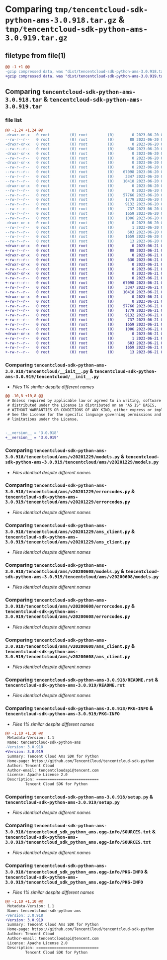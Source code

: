 # Comparing `tmp/tencentcloud-sdk-python-ams-3.0.918.tar.gz` & `tmp/tencentcloud-sdk-python-ams-3.0.919.tar.gz`

## filetype from file(1)

```diff
@@ -1 +1 @@
-gzip compressed data, was "dist/tencentcloud-sdk-python-ams-3.0.918.tar", last modified: Tue Jun 20 02:32:13 2023, max compression
+gzip compressed data, was "dist/tencentcloud-sdk-python-ams-3.0.919.tar", last modified: Wed Jun 21 00:16:37 2023, max compression
```

## Comparing `tencentcloud-sdk-python-ams-3.0.918.tar` & `tencentcloud-sdk-python-ams-3.0.919.tar`

### file list

```diff
@@ -1,24 +1,24 @@
-drwxr-xr-x   0 root         (0) root         (0)        0 2023-06-20 02:32:13.000000 tencentcloud-sdk-python-ams-3.0.918/
--rw-r--r--   0 root         (0) root         (0)       88 2023-06-20 02:32:13.000000 tencentcloud-sdk-python-ams-3.0.918/setup.cfg
-drwxr-xr-x   0 root         (0) root         (0)        0 2023-06-20 02:32:13.000000 tencentcloud-sdk-python-ams-3.0.918/tencentcloud/
--rw-r--r--   0 root         (0) root         (0)      630 2023-06-20 02:32:13.000000 tencentcloud-sdk-python-ams-3.0.918/tencentcloud/__init__.py
-drwxr-xr-x   0 root         (0) root         (0)        0 2023-06-20 02:32:13.000000 tencentcloud-sdk-python-ams-3.0.918/tencentcloud/ams/
--rw-r--r--   0 root         (0) root         (0)        0 2023-06-20 02:32:13.000000 tencentcloud-sdk-python-ams-3.0.918/tencentcloud/ams/__init__.py
-drwxr-xr-x   0 root         (0) root         (0)        0 2023-06-20 02:32:13.000000 tencentcloud-sdk-python-ams-3.0.918/tencentcloud/ams/v20201229/
--rw-r--r--   0 root         (0) root         (0)        0 2023-06-20 02:32:13.000000 tencentcloud-sdk-python-ams-3.0.918/tencentcloud/ams/v20201229/__init__.py
--rw-r--r--   0 root         (0) root         (0)    67098 2023-06-20 02:32:13.000000 tencentcloud-sdk-python-ams-3.0.918/tencentcloud/ams/v20201229/models.py
--rw-r--r--   0 root         (0) root         (0)     3347 2023-06-20 02:32:13.000000 tencentcloud-sdk-python-ams-3.0.918/tencentcloud/ams/v20201229/errorcodes.py
--rw-r--r--   0 root         (0) root         (0)    10418 2023-06-20 02:32:13.000000 tencentcloud-sdk-python-ams-3.0.918/tencentcloud/ams/v20201229/ams_client.py
-drwxr-xr-x   0 root         (0) root         (0)        0 2023-06-20 02:32:13.000000 tencentcloud-sdk-python-ams-3.0.918/tencentcloud/ams/v20200608/
--rw-r--r--   0 root         (0) root         (0)        0 2023-06-20 02:32:13.000000 tencentcloud-sdk-python-ams-3.0.918/tencentcloud/ams/v20200608/__init__.py
--rw-r--r--   0 root         (0) root         (0)    57766 2023-06-20 02:32:13.000000 tencentcloud-sdk-python-ams-3.0.918/tencentcloud/ams/v20200608/models.py
--rw-r--r--   0 root         (0) root         (0)     1779 2023-06-20 02:32:13.000000 tencentcloud-sdk-python-ams-3.0.918/tencentcloud/ams/v20200608/errorcodes.py
--rw-r--r--   0 root         (0) root         (0)     9132 2023-06-20 02:32:13.000000 tencentcloud-sdk-python-ams-3.0.918/tencentcloud/ams/v20200608/ams_client.py
--rw-r--r--   0 root         (0) root         (0)      737 2023-06-20 02:32:13.000000 tencentcloud-sdk-python-ams-3.0.918/README.rst
--rw-r--r--   0 root         (0) root         (0)     1659 2023-06-20 02:32:13.000000 tencentcloud-sdk-python-ams-3.0.918/PKG-INFO
--rw-r--r--   0 root         (0) root         (0)     1006 2023-06-20 02:32:13.000000 tencentcloud-sdk-python-ams-3.0.918/setup.py
-drwxr-xr-x   0 root         (0) root         (0)        0 2023-06-20 02:32:13.000000 tencentcloud-sdk-python-ams-3.0.918/tencentcloud_sdk_python_ams.egg-info/
--rw-r--r--   0 root         (0) root         (0)        1 2023-06-20 02:32:13.000000 tencentcloud-sdk-python-ams-3.0.918/tencentcloud_sdk_python_ams.egg-info/dependency_links.txt
--rw-r--r--   0 root         (0) root         (0)      603 2023-06-20 02:32:13.000000 tencentcloud-sdk-python-ams-3.0.918/tencentcloud_sdk_python_ams.egg-info/SOURCES.txt
--rw-r--r--   0 root         (0) root         (0)     1659 2023-06-20 02:32:13.000000 tencentcloud-sdk-python-ams-3.0.918/tencentcloud_sdk_python_ams.egg-info/PKG-INFO
--rw-r--r--   0 root         (0) root         (0)       13 2023-06-20 02:32:13.000000 tencentcloud-sdk-python-ams-3.0.918/tencentcloud_sdk_python_ams.egg-info/top_level.txt
+drwxr-xr-x   0 root         (0) root         (0)        0 2023-06-21 00:16:37.000000 tencentcloud-sdk-python-ams-3.0.919/
+-rw-r--r--   0 root         (0) root         (0)       88 2023-06-21 00:16:37.000000 tencentcloud-sdk-python-ams-3.0.919/setup.cfg
+drwxr-xr-x   0 root         (0) root         (0)        0 2023-06-21 00:16:37.000000 tencentcloud-sdk-python-ams-3.0.919/tencentcloud/
+-rw-r--r--   0 root         (0) root         (0)      630 2023-06-21 00:16:37.000000 tencentcloud-sdk-python-ams-3.0.919/tencentcloud/__init__.py
+drwxr-xr-x   0 root         (0) root         (0)        0 2023-06-21 00:16:37.000000 tencentcloud-sdk-python-ams-3.0.919/tencentcloud/ams/
+-rw-r--r--   0 root         (0) root         (0)        0 2023-06-21 00:16:37.000000 tencentcloud-sdk-python-ams-3.0.919/tencentcloud/ams/__init__.py
+drwxr-xr-x   0 root         (0) root         (0)        0 2023-06-21 00:16:37.000000 tencentcloud-sdk-python-ams-3.0.919/tencentcloud/ams/v20201229/
+-rw-r--r--   0 root         (0) root         (0)        0 2023-06-21 00:16:37.000000 tencentcloud-sdk-python-ams-3.0.919/tencentcloud/ams/v20201229/__init__.py
+-rw-r--r--   0 root         (0) root         (0)    67098 2023-06-21 00:16:37.000000 tencentcloud-sdk-python-ams-3.0.919/tencentcloud/ams/v20201229/models.py
+-rw-r--r--   0 root         (0) root         (0)     3347 2023-06-21 00:16:37.000000 tencentcloud-sdk-python-ams-3.0.919/tencentcloud/ams/v20201229/errorcodes.py
+-rw-r--r--   0 root         (0) root         (0)    10418 2023-06-21 00:16:37.000000 tencentcloud-sdk-python-ams-3.0.919/tencentcloud/ams/v20201229/ams_client.py
+drwxr-xr-x   0 root         (0) root         (0)        0 2023-06-21 00:16:37.000000 tencentcloud-sdk-python-ams-3.0.919/tencentcloud/ams/v20200608/
+-rw-r--r--   0 root         (0) root         (0)        0 2023-06-21 00:16:37.000000 tencentcloud-sdk-python-ams-3.0.919/tencentcloud/ams/v20200608/__init__.py
+-rw-r--r--   0 root         (0) root         (0)    57766 2023-06-21 00:16:37.000000 tencentcloud-sdk-python-ams-3.0.919/tencentcloud/ams/v20200608/models.py
+-rw-r--r--   0 root         (0) root         (0)     1779 2023-06-21 00:16:37.000000 tencentcloud-sdk-python-ams-3.0.919/tencentcloud/ams/v20200608/errorcodes.py
+-rw-r--r--   0 root         (0) root         (0)     9132 2023-06-21 00:16:37.000000 tencentcloud-sdk-python-ams-3.0.919/tencentcloud/ams/v20200608/ams_client.py
+-rw-r--r--   0 root         (0) root         (0)      737 2023-06-21 00:16:37.000000 tencentcloud-sdk-python-ams-3.0.919/README.rst
+-rw-r--r--   0 root         (0) root         (0)     1659 2023-06-21 00:16:37.000000 tencentcloud-sdk-python-ams-3.0.919/PKG-INFO
+-rw-r--r--   0 root         (0) root         (0)     1006 2023-06-21 00:16:37.000000 tencentcloud-sdk-python-ams-3.0.919/setup.py
+drwxr-xr-x   0 root         (0) root         (0)        0 2023-06-21 00:16:37.000000 tencentcloud-sdk-python-ams-3.0.919/tencentcloud_sdk_python_ams.egg-info/
+-rw-r--r--   0 root         (0) root         (0)        1 2023-06-21 00:16:37.000000 tencentcloud-sdk-python-ams-3.0.919/tencentcloud_sdk_python_ams.egg-info/dependency_links.txt
+-rw-r--r--   0 root         (0) root         (0)      603 2023-06-21 00:16:37.000000 tencentcloud-sdk-python-ams-3.0.919/tencentcloud_sdk_python_ams.egg-info/SOURCES.txt
+-rw-r--r--   0 root         (0) root         (0)     1659 2023-06-21 00:16:37.000000 tencentcloud-sdk-python-ams-3.0.919/tencentcloud_sdk_python_ams.egg-info/PKG-INFO
+-rw-r--r--   0 root         (0) root         (0)       13 2023-06-21 00:16:37.000000 tencentcloud-sdk-python-ams-3.0.919/tencentcloud_sdk_python_ams.egg-info/top_level.txt
```

### Comparing `tencentcloud-sdk-python-ams-3.0.918/tencentcloud/__init__.py` & `tencentcloud-sdk-python-ams-3.0.919/tencentcloud/__init__.py`

 * *Files 1% similar despite different names*

```diff
@@ -10,8 +10,8 @@
 # Unless required by applicable law or agreed to in writing, software
 # distributed under the License is distributed on an "AS IS" BASIS,
 # WITHOUT WARRANTIES OR CONDITIONS OF ANY KIND, either express or implied.
 # See the License for the specific language governing permissions and
 # limitations under the License.
 
 
-__version__ = '3.0.918'
+__version__ = '3.0.919'
```

### Comparing `tencentcloud-sdk-python-ams-3.0.918/tencentcloud/ams/v20201229/models.py` & `tencentcloud-sdk-python-ams-3.0.919/tencentcloud/ams/v20201229/models.py`

 * *Files identical despite different names*

### Comparing `tencentcloud-sdk-python-ams-3.0.918/tencentcloud/ams/v20201229/errorcodes.py` & `tencentcloud-sdk-python-ams-3.0.919/tencentcloud/ams/v20201229/errorcodes.py`

 * *Files identical despite different names*

### Comparing `tencentcloud-sdk-python-ams-3.0.918/tencentcloud/ams/v20201229/ams_client.py` & `tencentcloud-sdk-python-ams-3.0.919/tencentcloud/ams/v20201229/ams_client.py`

 * *Files identical despite different names*

### Comparing `tencentcloud-sdk-python-ams-3.0.918/tencentcloud/ams/v20200608/models.py` & `tencentcloud-sdk-python-ams-3.0.919/tencentcloud/ams/v20200608/models.py`

 * *Files identical despite different names*

### Comparing `tencentcloud-sdk-python-ams-3.0.918/tencentcloud/ams/v20200608/errorcodes.py` & `tencentcloud-sdk-python-ams-3.0.919/tencentcloud/ams/v20200608/errorcodes.py`

 * *Files identical despite different names*

### Comparing `tencentcloud-sdk-python-ams-3.0.918/tencentcloud/ams/v20200608/ams_client.py` & `tencentcloud-sdk-python-ams-3.0.919/tencentcloud/ams/v20200608/ams_client.py`

 * *Files identical despite different names*

### Comparing `tencentcloud-sdk-python-ams-3.0.918/README.rst` & `tencentcloud-sdk-python-ams-3.0.919/README.rst`

 * *Files identical despite different names*

### Comparing `tencentcloud-sdk-python-ams-3.0.918/PKG-INFO` & `tencentcloud-sdk-python-ams-3.0.919/PKG-INFO`

 * *Files 1% similar despite different names*

```diff
@@ -1,10 +1,10 @@
 Metadata-Version: 1.1
 Name: tencentcloud-sdk-python-ams
-Version: 3.0.918
+Version: 3.0.919
 Summary: Tencent Cloud Ams SDK for Python
 Home-page: https://github.com/TencentCloud/tencentcloud-sdk-python
 Author: Tencent Cloud
 Author-email: tencentcloudapi@tencent.com
 License: Apache License 2.0
 Description: ============================
         Tencent Cloud SDK for Python
```

### Comparing `tencentcloud-sdk-python-ams-3.0.918/setup.py` & `tencentcloud-sdk-python-ams-3.0.919/setup.py`

 * *Files identical despite different names*

### Comparing `tencentcloud-sdk-python-ams-3.0.918/tencentcloud_sdk_python_ams.egg-info/SOURCES.txt` & `tencentcloud-sdk-python-ams-3.0.919/tencentcloud_sdk_python_ams.egg-info/SOURCES.txt`

 * *Files identical despite different names*

### Comparing `tencentcloud-sdk-python-ams-3.0.918/tencentcloud_sdk_python_ams.egg-info/PKG-INFO` & `tencentcloud-sdk-python-ams-3.0.919/tencentcloud_sdk_python_ams.egg-info/PKG-INFO`

 * *Files 1% similar despite different names*

```diff
@@ -1,10 +1,10 @@
 Metadata-Version: 1.1
 Name: tencentcloud-sdk-python-ams
-Version: 3.0.918
+Version: 3.0.919
 Summary: Tencent Cloud Ams SDK for Python
 Home-page: https://github.com/TencentCloud/tencentcloud-sdk-python
 Author: Tencent Cloud
 Author-email: tencentcloudapi@tencent.com
 License: Apache License 2.0
 Description: ============================
         Tencent Cloud SDK for Python
```

